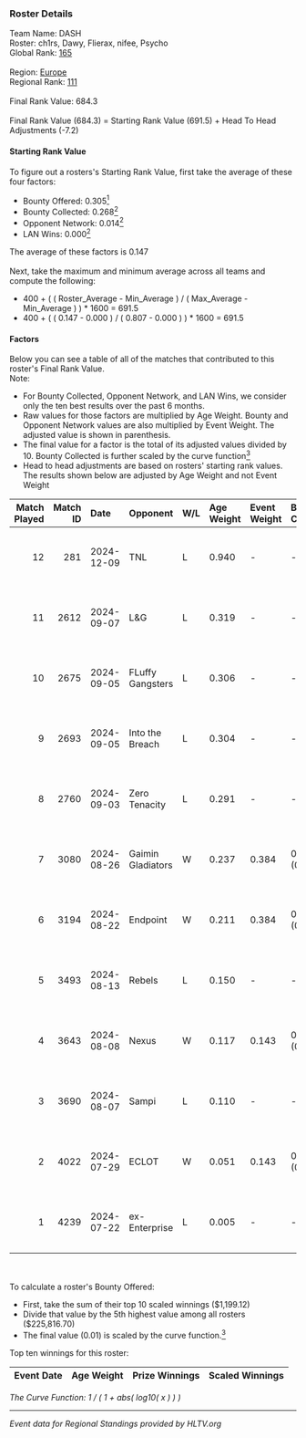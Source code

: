 ### Roster Details<br />
Team Name: DASH<br />
Roster: ch1rs, Dawy, Flierax, nifee, Psycho<br />
Global Rank: [165](../../standings_global_2025_01_17.md)<br />
<br />
Region: [Europe]( ../../standings_europe_2025_01_17.md)<br />
Regional Rank: [111]( ../../standings_europe_2025_01_17.md)<br />
<br />
Final Rank Value:  684.3<br />
<br />
Final Rank Value (684.3) = Starting Rank Value (691.5) + Head To Head Adjustments (-7.2)<br />

#### Starting Rank Value<br />
To figure out a rosters's Starting Rank Value, first take the average of these four factors:<br />
- Bounty Offered: 0.305[<sup>1</sup>](#table2)
- Bounty Collected: 0.268[<sup>2</sup>](#table1)
- Opponent Network: 0.014[<sup>2</sup>](#table1)
- LAN Wins: 0.000[<sup>2</sup>](#table1)

The average of these factors is 0.147<br />
<br />
Next, take the maximum and minimum average across all teams and compute the following:<br />
- 400 + ( ( Roster_Average - Min_Average ) / ( Max_Average - Min_Average ) ) * 1600 = 691.5
- 400 + ( ( 0.147 - 0.000 ) / ( 0.807 - 0.000 ) ) * 1600 = 691.5


#### Factors<br />
Below you can see a table of all of the matches that contributed to this roster's Final Rank Value.<br />
Note:<br />

- For Bounty Collected, Opponent Network, and LAN Wins, we consider only the ten best results over the past 6 months.
- Raw values for those factors are multiplied by Age Weight. Bounty and Opponent Network values are also multiplied by Event Weight. The adjusted value is shown in parenthesis.
- The final value for a factor is the total of its adjusted values divided by 10. Bounty Collected is further scaled by the curve function[<sup>3</sup>](#curveFunction)
- Head to head adjustments are based on rosters' starting rank values. The results shown below are adjusted by Age Weight and not Event Weight
<span id="table1"></span><br />


| Match Played | Match ID | Date       | Opponent          | W/L | Age Weight | Event Weight | Bounty Collected | Opponent Network | LAN Wins  | H2H Adj. | Roster                               |
| -: | -: | :- | :- | :- | :- | :- | :- | :- | :- | -: | :- |
|           12 |      281 | 2024-12-09 | TNL               | L   | 0.940      | -            | -                | -                | -         |    -9.99 | ch1rs, Dawy, Flierax, nifee, Psycho  |
|           11 |     2612 | 2024-09-07 | L&G               | L   | 0.319      | -            | -                | -                | -         |    -3.03 | cairne, Dawy, Flierax, nifee, Psycho |
|           10 |     2675 | 2024-09-05 | FLuffy Gangsters  | L   | 0.306      | -            | -                | -                | -         |    -4.04 | cairne, Dawy, Flierax, nifee, Psycho |
|            9 |     2693 | 2024-09-05 | Into the Breach   | L   | 0.304      | -            | -                | -                | -         |    -2.53 | cairne, Dawy, Flierax, nifee, Psycho |
|            8 |     2760 | 2024-09-03 | Zero Tenacity     | L   | 0.291      | -            | -                | -                | -         |    -1.25 | cairne, Dawy, Flierax, nifee, Psycho |
|            7 |     3080 | 2024-08-26 | Gaimin Gladiators | W   | 0.237      | 0.384        | 0.080 (0.007)    | 0.873 (0.080)    | 0 (0.000) |     5.89 | cairne, Dawy, Flierax, nifee, Psycho |
|            6 |     3194 | 2024-08-22 | Endpoint          | W   | 0.211      | 0.384        | 0.033 (0.003)    | 0.515 (0.042)    | 0 (0.000) |     4.74 | cairne, Dawy, Flierax, nifee, Psycho |
|            5 |     3493 | 2024-08-13 | Rebels            | L   | 0.150      | -            | -                | -                | -         |    -1.62 | cairne, Dawy, Flierax, nifee, Psycho |
|            4 |     3643 | 2024-08-08 | Nexus             | W   | 0.117      | 0.143        | 0.401 (0.007)    | 0.766 (0.013)    | 0 (0.000) |     3.63 | cairne, Dawy, Flierax, nifee, Psycho |
|            3 |     3690 | 2024-08-07 | Sampi             | L   | 0.110      | -            | -                | -                | -         |    -0.55 | cairne, Dawy, Flierax, nifee, Psycho |
|            2 |     4022 | 2024-07-29 | ECLOT             | W   | 0.051      | 0.143        | 0.286 (0.002)    | 1.000 (0.007)    | 0 (0.000) |     1.56 | cairne, Dawy, Flierax, nifee, Psycho |
|            1 |     4239 | 2024-07-22 | ex-Enterprise     | L   | 0.005      | -            | -                | -                | -         |    -0.04 | cairne, Dawy, Flierax, nifee, Psycho |

<br />
<span id="table2"></span><br />
To calculate a roster's Bounty Offered:<br />

- First, take the sum of their top 10 scaled winnings ($1,199.12)
- Divide that value by the 5th highest value among all rosters ($225,816.70)
- The final value (0.01) is scaled by the curve function.[<sup>3</sup>](#curveFunction)

Top ten winnings for this roster:<br />

| Event Date | Age Weight | Prize Winnings | Scaled Winnings |
| :- | -: | :- | :- |


<span id="curveFunction"></span>_The Curve Function: 1 / ( 1 + abs( log10( x ) ) )_<br />

---
_Event data for Regional Standings provided by HLTV.org_<br />
